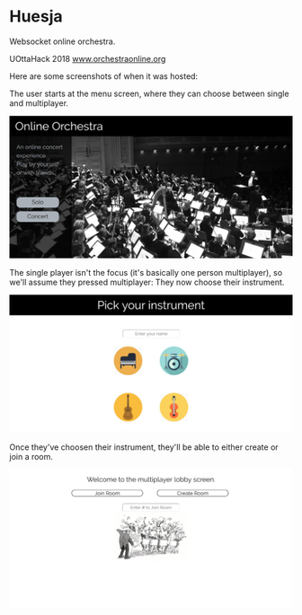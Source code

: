 # Huesja
Websocket online orchestra.

UOttaHack 2018
www.orchestraonline.org

Here are some screenshots of when it was hosted:

The user starts at the menu screen, where they can choose between single and multiplayer.

![alt text](https://github.com/AndrewHuang771/Huesja/blob/master/screenshots/menu.JPG)

The single player isn't the focus (it's basically one person multiplayer), so we'll assume they pressed multiplayer:
They now choose their instrument. 

![alt text](https://github.com/AndrewHuang771/Huesja/blob/master/screenshots/choose.JPG)

Once they've choosen their instrument, they'll be able to either create or join a room. 

![alt text](https://github.com/AndrewHuang771/Huesja/blob/master/screenshots/joinroom.JPG)

